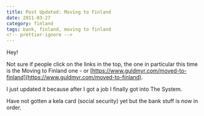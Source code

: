 ```yaml
---
title: Post Updated: Moving to Finland
date: 2011-03-27
category: finland
tags: bank, finland, moving to finland
<!-- prettier-ignore -->
---
```


Hey!

Not sure if people click on the links in the top, the one in particular this
time is the Moving to Finland one -
or [https://www.guldmyr.com/moved-to-finland](https://www.guldmyr.com/moved-to-finland).

I just updated it because after I got a job I finally got into The System.

Have not gotten a kela card (social security) yet but the bank stuff is now in
order.
